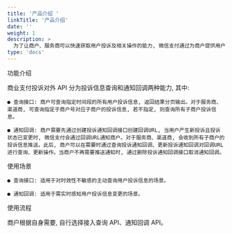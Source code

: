 ```yaml
---
title: '产品介绍 '
linkTitle: '产品介绍'
date: ''
weight: 1
description: >
  为了让商户、服务商可以快速获取用户投诉及相关操作的能力, 微信支付通过为商户提供用户投诉信息机制化拉取接口和回调通知能力, 助力商户提高用户投诉能力和效率, 为用户提供更优质的服务体验。
type: 'docs'
---
```


功能介绍

商业支付投诉对外 API 分为投诉信息查询和通知回调两种能力, 其中:

    ● 查询接口: 商户可查询指定时间段的所有用户投诉信息, 返回结果分页输出。对于服务商、渠道商, 可查询指定子商户号对应子商户的投诉信息, 若不指定, 则查询所有子商户投诉信息。

    ● 通知回调: 商户需要先通过创建投诉通知回调接口创建回调URL, 当用户产生新投诉且投诉状态已变更时, 微信支付会通过回调URL通知商户。对于服务商、渠道商, 会收到所有子商户的投诉信息推送。此后, 商户可以在需要时通过查询投诉通知回调、更新投诉通知回调对回调URL进行查询、更新操作。当商户不再需要推送通知时, 通过删除投诉通知回调接口取消通知回调。

使用场景

    ● 查询接口: 适用于对时效性不敏感的主动查询用户投诉信息的场景。

    ● 通知回调: 适用于需实时感知用户投诉信息变更的场景。

使用流程

商户根据自身需要, 自行选择接入查询 API、通知回调 API。
